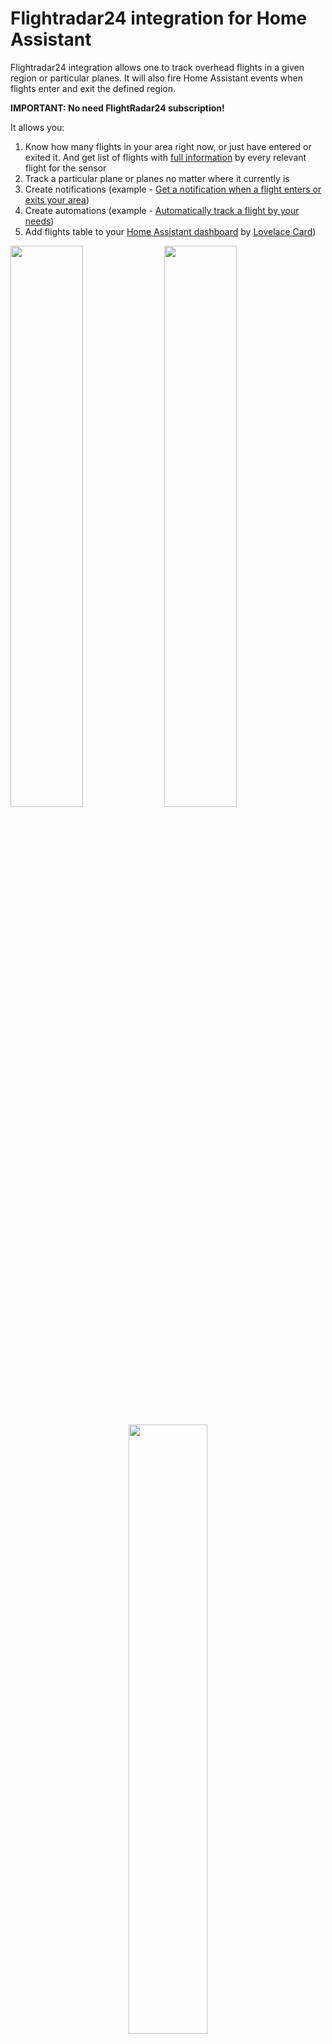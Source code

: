 # Flightradar24 integration for Home Assistant
Flightradar24 integration allows one to track overhead flights in a given region or particular planes. It will also fire Home Assistant events when flights enter and exit the defined region.

<b>IMPORTANT: No need FlightRadar24 subscription!</b>

It allows you:
1. Know how many flights in your area right now, or just have entered or exited it. And get list of flights with [full information](#flight) by every relevant flight for the sensor 
2. Track a particular plane or planes no matter where it currently is
3. Create notifications (example - [Get a notification when a flight enters or exits your area](#notification))
4. Create automations (example - [Automatically track a flight by your needs](#automation))
5. Add flights table to your [Home Assistant dashboard](https://www.home-assistant.io/dashboards/) by [Lovelace Card](#lovelace))

<img src="https://raw.githubusercontent.com/AlexandrErohin/home-assistant-flightradar24/master/docs/media/map.png" width="48%"> <img src="https://raw.githubusercontent.com/AlexandrErohin/home-assistant-flightradar24/master/docs/media/sensors.png" width="48%">
<p align="center"><img src="https://raw.githubusercontent.com/AlexandrErohin/home-assistant-flightradar24/master/docs/media/lovelace.png" width="50%"></p>

## Components
### Events
 - flightradar24_entry: Fired when a flight enters the region.
 - flightradar24_exit: Fired when a flight exits the region.

### Sensors
 - Current in area
 - Entered area
 - Exited area
 - Additional tracked

### Configuration
 - Add to track
 - Remove from track

Sensors shows how many flights in the given area, additional tracked, just have entered or exited it. All sensors have attribute `flights` with list of [flight object](#flight) contained a full information by every relevant flight for the sensor

Configuration inputs fields allows to add or remove a flight to/from sensor - Additional tracked. Adding/Removing supports flight number, call sign, aircraft registration number

## Installation

### HACS (recommended)

Have [HACS](https://hacs.xyz/) installed, this will allow you to update easily.

[![Install quickly via a HACS link](https://my.home-assistant.io/badges/hacs_repository.svg)](https://my.home-assistant.io/redirect/hacs_repository/?owner=AlexandrErohin&repository=home-assistant-flightradar24&category=integration)

1. Go to the <b>Hacs</b>-><b>Integrations</b>.
2. Add this repository (https://github.com/AlexandrErohin/home-assistant-flightradar24) as a [custom repository](https://hacs.xyz/docs/faq/custom_repositories/)
3. Click on `+ Explore & Download Repositories`, search for `Flightradar24`. 
4. Search for `Flightradar24`. 
5. Navigate to `Flightradar24` integration 
6. Press `DOWNLOAD` and in the next window also press `DOWNLOAD`. 
7. After download, restart Home Assistant.

### Manual

1. Locate the `custom_components` directory in your Home Assistant configuration directory. It may need to be created.
2. Copy the `custom_components/flightradar24` directory into the `custom_components` directory.
3. Restart Home Assistant.

## Configuration
Flightradar24 is configured via the GUI. See [the HA docs](https://www.home-assistant.io/getting-started/integration/) for more details.

The default data is preset already

<p align="center"><img src="https://raw.githubusercontent.com/AlexandrErohin/home-assistant-flightradar24/master/docs/media/config_flow.png" width="48%"></p>

1. Go to the <b>Settings</b>-><b>Devices & services</b>.
2. Click on `+ ADD INTEGRATION`, search for `Flightradar24`.
3. You may change the default values for Radius, Latitude and Longitude
4. Click `SUBMIT`

### Edit Configuration
You may edit configuration data like:
1. Latitude and longitude of your point
2. Radius of your zone
3. Scan interval for updates in seconds
4. The minimum and maximum altitudes in foots between which the aircraft will be tracked
4. Username and password if you have FlightRadar24 subscription

To do that:

1. Go to the <b>Settings</b>-><b>Devices & services</b>.
2. Search for `Flightradar24`, and click on it.
3. Click on `CONFIGURE`
4. Edit the options you need and click `SUBMIT`

## Uses
### <a id="notification">Notification</a>
To receive notifications of the entering flights add following lines to your `configuration.yaml` file:
```yaml
automation:
  - alias: "Flight entry notification"
    trigger:
      platform: event
      event_type: flightradar24_entry
    action:
      service: notify.mobile_app_<device_name>
      data:
        message: "Flight entry of {{ trigger.event.data.callsign }} to {{ trigger.event.data.airport_destination_city }}"
```

All available fields in `trigger.event.data` you can check [here](#flight)

If you have defined more than one device of FlightRadar24 for more places to observe - you may be interested to know what device has fired the event
It is stored in 
#### <a id="tracked_by_device">`trigger.event.data.tracked_by_device`</a>

To change name in tracked_by_device
1. Go to the <b>Settings</b>-><b>Devices & services</b>.
2. Search for `Flightradar24`, and click on it.
3. Click on three-dot near of device you wanted
4. Click on `Rename` in the opened sub-menu
5. Enter new name and click `OK`

### <a id="automation">Automation</a>
To automatically add a flight to additional tracking add following lines to your `configuration.yaml` file:
```yaml
automation:
  - alias: "Track flights"
    trigger:
      platform: event
      event_type: flightradar24_exit
    condition:
      - condition: template
        value_template: "{{ 'Frankfurt' == trigger.event.data.airport_origin_city }}"
    action:
      - service: text.set_value
        data:
          value: "{{ trigger.event.data.aircraft_registration }}"
        target:
          entity_id: text.flightradar24_add_to_track
```

This is an example to filter flights to track, change the conditions for your needs

### <a id="lovelace">Lovelace Card</a>
You can add flight table to your [Home Assistant dashboard](https://www.home-assistant.io/dashboards/)

<p align="center"><img src="https://raw.githubusercontent.com/AlexandrErohin/home-assistant-flightradar24/master/docs/media/lovelace.png" width="48%"></p>

1. Go to your [Home Assistant dashboard](https://www.home-assistant.io/dashboards/)
2. In the top right corner, select the three-dot menu, then select Edit dashboard
3. Click on `+ ADD CARD`, search for `Manual`, click on `Manual`. 
4. Add following code to the input window and click `SAVE`

```markdown
type: vertical-stack
title: Flightradar24
cards:
  - type: entities
    entities:
      - entity: sensor.flightradar24_current_in_area
        name: In area
  - type: conditional
    conditions:
      - condition: numeric_state
        entity: sensor.flightradar24_current_in_area
        above: 0
    card:
      type: markdown
      content: >-
        {% set data = state_attr('sensor.flightradar24_current_in_area',
        'flights') %} {% for flight in data %}
          <ha-icon icon="mdi:airplane"></ha-icon>{{ flight.flight_number }} - {{ flight.airline_short }} - {{ flight.aircraft_model }}
          {{ flight.airport_origin_city }}{%if flight.airport_origin_city %}<img src="https://flagsapi.com/{{ flight.airport_origin_country_code }}/shiny/16.png" title='{{ flight.airport_origin_country_name }}'/>{% endif %} -> {{ flight.airport_destination_city }}{%
          if flight.airport_destination_country_code %}<img src="https://flagsapi.com/{{ flight.airport_destination_country_code }}/shiny/16.png" title='{{ flight.airport_destination_country_name }}'/>{% endif %}
          {%if flight.time_scheduled_departure %}Departure - {{ flight.time_scheduled_departure | timestamp_custom('%H:%M') }}; {% endif %}{%if flight.time_scheduled_arrival%}Arrival - {{ flight.time_scheduled_arrival | timestamp_custom('%H:%M') }}{% endif %}
          Altitude - {{ flight.altitude }} ft{%if flight.altitude > 0 %} ({{(flight.altitude * 0.3048)| round(0)}} m){% endif%}; Gr. speed - {{ flight.ground_speed }} kts{%if flight.ground_speed > 0 %} ({{(flight.ground_speed * 1.852)| round(0)}} km/h){% endif%}
          {% endfor %}
```

This example for `sensor.flightradar24_current_in_area` which shows flights in your area, to show additional tracked flights replace sensor name to `sensor.flightradar24_tracked`

All available fields for flight you can check [here](#flight)

### Lovelace Card with Map
<p align="center"><img src="https://raw.githubusercontent.com/AlexandrErohin/home-assistant-flightradar24/master/docs/media/map.png" width="55%"></p>

1. Open in a browser https://www.flightradar24.com
2. Move the map so that your area is in the middle of the screen. And scroll to select comfortable map zoom
3. Now you have URL of the map like https://www.flightradar24.com/50.03,8.49/12 Remember this URL
4. Go to your [Home Assistant dashboard](https://www.home-assistant.io/dashboards/)
5. In the top right corner, select the three-dot menu, then select Edit dashboard 
6. Click on `+ ADD CARD`, search for `Manual`, click on `Manual`. 
7. Add following code to the input window. Replace LATITUDE, LONGITUDE and ZOOM from URL from step 3. (Example - https://www.flightradar24.com/50.03,8.49/12 - LATITUDE is 50.03, LONGITUDE is 8.49, ZOOM is 12)
8. Click `SAVE`

```markdown
type: vertical-stack
title: Flightradar24
cards:
  - type: entities
    entities:
      - entity: sensor.flightradar24_current_in_area
        name: In area
  - type: conditional
    conditions:
      - condition: numeric_state
        entity: sensor.flightradar24_current_in_area
        above: 0
    card:
      type: markdown
      content: >-
        {% set data = state_attr('sensor.flightradar24_current_in_area',
        'flights') %} {% for flight in data %}
          <ha-icon icon="mdi:airplane"></ha-icon>{{ flight.flight_number }}({{ flight.aircraft_registration }}) - {{ flight.airline_short }} - {{ flight.aircraft_model }}
          {{ flight.airport_origin_city }}{%if flight.airport_origin_city %}<img src="https://flagsapi.com/{{ flight.airport_origin_country_code }}/shiny/16.png" title='{{ flight.airport_origin_country_name }}'/>{% endif %} -> {{ flight.airport_destination_city }}{%
          if flight.airport_destination_country_code %}<img src="https://flagsapi.com/{{ flight.airport_destination_country_code }}/shiny/16.png" title='{{ flight.airport_destination_country_name }}'/>{% endif %}
          {%if flight.time_scheduled_departure %}Departure - {{ flight.time_scheduled_departure | timestamp_custom('%H:%M') }}; {% endif %}{%if flight.time_scheduled_arrival%}Arrival - {{ flight.time_scheduled_arrival | timestamp_custom('%H:%M') }}{% endif %}
          Altitude - {{ flight.altitude }} ft{%if flight.altitude > 0 %} ({{(flight.altitude * 0.3048)| round(0)}} m){% endif%}; Gr. speed - {{ flight.ground_speed }} kts{%if flight.ground_speed > 0 %} ({{(flight.ground_speed * 1.852)| round(0)}} km/h){% endif%}
          {% endfor %}
  - type: iframe
    url: >-
      https://www.flightradar24.com/simple?lat=LATITUDE&lon=LONGITUDE&z=ZOOM&label1=reg&size=small
    aspect_ratio: 100%
```

## Database decrease
To decrease data stored by [Recorder](https://www.home-assistant.io/integrations/recorder/) in database add following lines to your `configuration.yaml` file:
```yaml
recorder:
  exclude:
    entity_globs:
      - sensor.flightradar24*
```

## <a id="flight">Flight fields</a>
| Field | Description |
| --- |---|
| tracked_by_device | If you have defined more than one device of FlightRadar24 for more places to observe - you may be interested to know what device has fired the event. To renema the device check [this](#tracked_by_device) |
| flight_number | Flight Number |
| latitude | Current latitude of the aircraft |
| longitude | Current longitude of the aircraft |
| altitude | Altitude (measurement: foot) |
| ground_speed | Ground speed (measurement: knots) |
| squawk | Squawk code are what air traffic control (ATC) use to identify aircraft when they are flying **(for subscription only)** |
| vertical_speed | Vertical speed |
| heading | The compass direction in which the craft's bow or nose is pointed (measurement: degrees) |
| callsign | Callsign of the flight |
| aircraft_registration | Aircraft registration number |
| aircraft_photo_small | Aircraft small size photo url |
| aircraft_photo_medium | Aircraft medium size photo url |
| aircraft_photo_large | Aircraft large size photo url |
| aircraft_model | Aircraft model |
| aircraft_code | Aircraft code |
| airline | Airline full name |
| airline_short | Airline short name |
| airline_iata | Airline IATA code |
| airline_icao | Airline ICAO code |
| airport_origin_name | Origin airport name |
| airport_origin_code_iata | Origin airport IATA code |
| airport_origin_code_icao | Origin airport ICAO code |
| airport_origin_country_name | Origin airport country name |
| airport_origin_country_code | Origin airport country code |
| airport_origin_city | Origin airport city name |
| airport_destination_name | Destination airport name |
| airport_destination_code_iata | Destination airport IATA code |
| airport_destination_code_icao | Destination airport ICAO code |
| airport_destination_country_name | Destination airport country name |
| airport_destination_country_code | Destination airport country code |
| airport_destination_city | Destination airport city name |
| time_scheduled_departure | Scheduled departure time |
| time_scheduled_arrival | Scheduled arrival time |
| time_real_departure | Real departure time |
| time_real_arrival | Real arrival time |
| time_estimated_departure | Estimated departure time |
| time_estimated_arrival | Estimated arrival time |

## Thanks To
 - [FlightRadarAPI](https://github.com/JeanExtreme002/FlightRadarAPI) by [@JeanExtreme002](https://github.com/JeanExtreme002)
 - [The OpenSky integration](https://github.com/home-assistant/core/tree/dev/homeassistant/components/opensky)
